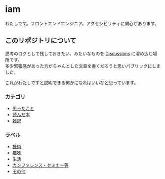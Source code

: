 # iam

わたしです。フロントエンドエンジニア。アクセシビリティに関心があります。

## このリポジトリについて

思考のログとして残しておきたい、みたいなものを [Discussions](https://github.com/mimorimomi/iam/discussions) に溜め込む場所です。  
多少緊張感があった方がちゃんとした文章を書くだろうと思いパブリックにしました。

これがわたしですと説明できる何かになればいいなと思っています。

### カテゴリ

- [思ったこと](https://github.com/mimorimomi/iam/discussions/categories/mimory?discussions_q=category%3AMimory+)
- [読んだ本](https://github.com/mimorimomi/iam/discussions/categories/reading?discussions_q=category%3AReading+)
- [雑記](https://github.com/mimorimomi/iam/discussions/categories/scraps?discussions_q=category%3AScraps+)

### ラベル

- [技術](https://github.com/mimorimomi/iam/discussions?discussions_q=label%3ATech+)
- [趣味](https://github.com/mimorimomi/iam/discussions?discussions_q=label%3AHobby)
- [生活](https://github.com/mimorimomi/iam/discussions?discussions_q=label%3ALife+)
- [カンファレンス・セミナー等](https://github.com/mimorimomi/iam/discussions?discussions_q=label:Conference+)
- [その他](https://github.com/mimorimomi/iam/discussions?discussions_q=label%3AOther+)
